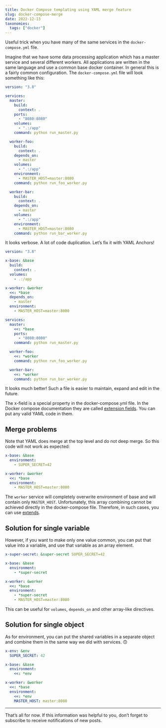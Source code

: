 ```yaml
---
title: Docker Compose templating using YAML merge feature
slug: docker-compose-merge
date: 2022-12-13
taxonomies:
  tags: ["docker"]
---
```


Useful trick when you have many of the same services in the `docker-compose.yml` file.

Imagine that we have some data processing application which has a master service and several different workers. All applications are written in the same language and use a common base docker container. In general this is a fairly common configuration. The `docker-compose.yml` file will look something like this:

```yaml
version: "3.8"

services:
  master:
    build:
      context: .
    ports:
      - "8080:8080"
    volumes:
      - ".:/app"
    command: python run_master.py

  worker-foo:
    build:
      context: .
    depends_on:
      - master
    volumes:
      - ".:/app"
    environment:
      - MASTER_HOST=master:8080
    command: python run_foo_worker.py

  worker-bar:
    build:
      context: .
    depends_on:
      - master
    volumes:
      - ".:/app"
    environment:
      - MASTER_HOST=master:8080
    command: python run_bar_worker.py
```

It looks verbose. A lot of code duplication. Let’s fix it with YAML Anchors!

```yaml
version: "3.8"

x-base: &base
  build:
    context: .
  volumes:
    - .:/app

x-worker: &worker
  <<: *base
  depends_on:
    - master
  environment:
    - MASTER_HOST=master:8080

services:
  master:
    <<: *base
    ports:
      - "8080:8080"
    command: python run_master.py

  worker-foo:
    <<: *worker
    command: python run_foo_worker.py

  worker-bar:
    <<: *worker
    command: python run_bar_worker.py
```

It looks much better! Such a file is easier to maintain, expand and edit in the future.

The x-field is a special property in the docker-compose.yml file. In the Docker compose documentation they are called [extension fields](https://docs.docker.com/compose/compose-file/#extension). You can put any valid YAML code in them.

## Merge problems

Note that YAML does merge at the top level and do not deep merge. So this code will not work as expected:

```yaml
x-base: &base
  environment:
    - SUPER_SECRET=42

x-worker: &worker
  <<: *base
  environment:
    - MASTER_HOST=master:8080
```

The `worker` service will completely overwrite environment of base and will contain only `MASTER_HOST`. Unfortunately, this array combining cannot be achieved directly in the docker-compose file. Therefore, in such cases, you can use [extends](https://docs.docker.com/compose/multiple-compose-files/extends/).

## Solution for single variable

However, if you want to make only one value common, you can put that value into a variable, and use that variable as an array element.

```yaml
x-super-secret: &super-secret SUPER_SECRET=42

x-base: &base
  environment:
    - *super-secret

x-worker: &worker
  <<: *base
  environment:
    - *super-secret
    - MASTER_HOST=master:8080
```

This can be useful for `volumes`, `depends_on` and other array-like directives.

## Solution for single object

As for environment, you can put the shared variables in a separate object and combine them in the same way we did with services. 🙃

```yaml
x-env: &env
  SUPER_SECRET: 42

x-base: &base
  environment:
    <<: *env

x-worker: &worker
  <<: *base
  environment:
    <<: *env
    MASTER_HOST: master:8080
```

---

That’s all for now. If this information was helpful to you, don’t forget to subscribe to receive notifications of new posts.
